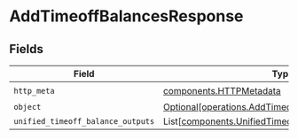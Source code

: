 # AddTimeoffBalancesResponse


## Fields

| Field                                                                                                            | Type                                                                                                             | Required                                                                                                         | Description                                                                                                      |
| ---------------------------------------------------------------------------------------------------------------- | ---------------------------------------------------------------------------------------------------------------- | ---------------------------------------------------------------------------------------------------------------- | ---------------------------------------------------------------------------------------------------------------- |
| `http_meta`                                                                                                      | [components.HTTPMetadata](../../models/components/httpmetadata.md)                                               | :heavy_check_mark:                                                                                               | N/A                                                                                                              |
| `object`                                                                                                         | [Optional[operations.AddTimeoffBalancesResponseBody]](../../models/operations/addtimeoffbalancesresponsebody.md) | :heavy_minus_sign:                                                                                               | N/A                                                                                                              |
| `unified_timeoff_balance_outputs`                                                                                | List[[components.UnifiedTimeoffBalanceOutput](../../models/components/unifiedtimeoffbalanceoutput.md)]           | :heavy_minus_sign:                                                                                               | N/A                                                                                                              |